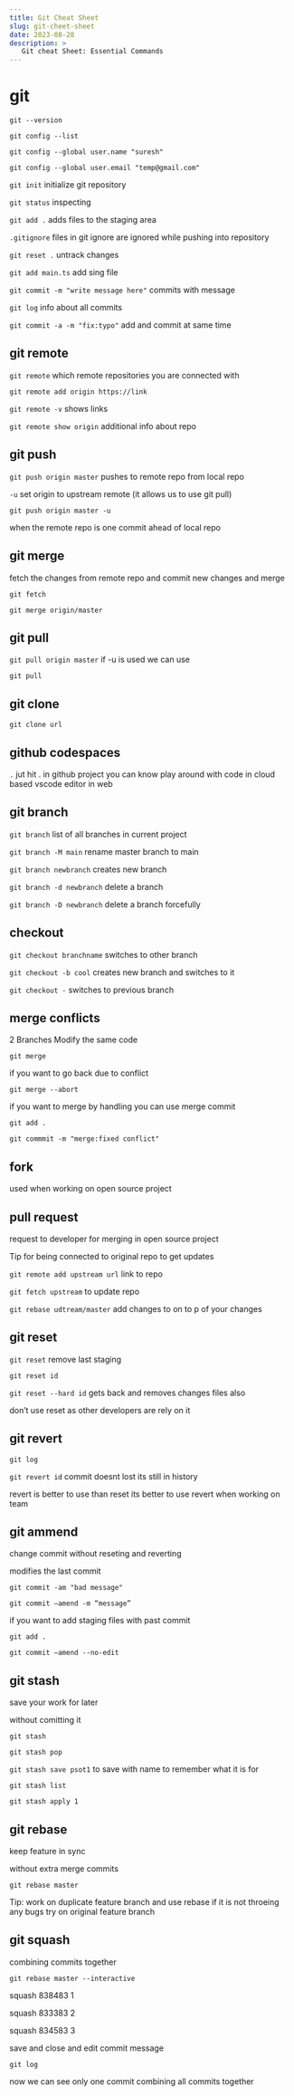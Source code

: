 ```yaml
---
title: Git Cheat Sheet
slug: git-cheet-sheet
date: 2023-08-28
description: >
   Git cheat Sheet: Essential Commands
---
```




# git

`git --version`

`git config --list`  

`git config --global user.name "suresh"` 

`git config --global user.email "temp@gmail.com"`  

`git init` initialize git repository

`git status`  inspecting

`git add .`  adds files to the staging area

`.gitignore`  files in git ignore are ignored  while pushing into repository

`git reset .`   untrack changes

`git add main.ts` add sing file

`git commit -m "write message here"`  commits with message 

`git log` info about all commits

`git commit -a -m "fix:typo"`  add and commit at same time

## git remote

`git remote`  which remote repositories you are connected with

`git remote add origin https://link`  

`git remote -v`  shows links

`git remote show origin`  additional info about repo

## git push

`git push origin master`  pushes to remote repo from local repo

`-u` set origin to upstream remote (it allows us to use git pull)

`git push origin master -u` 

when the remote repo is one commit ahead of local repo

## git merge

fetch the changes from remote repo and commit new changes and merge

`git fetch`  

`git merge origin/master`  

## git pull

`git pull origin master`   if -u is used we can use

`git pull`   

## git clone

`git clone url`

## github codespaces

`.`  jut hit . in github project you can know play around with code in cloud based vscode editor in web

## git branch

`git branch` list of all branches in current project

`git branch -M main` rename master branch to main

`git branch newbranch` creates new branch

`git branch -d newbranch` delete a branch

`git branch -D newbranch` delete a branch forcefully

## checkout

`git checkout branchname`  switches to other branch

`git checkout -b cool`  creates new branch and switches to it

`git checkout -` switches to previous branch

## merge conflicts

2 Branches Modify the same code

`git merge`  

if you want to go back due to conflict

`git merge --abort`  

if you want to merge by handling you can use merge commit

`git add .` 

`git commmit -m "merge:fixed conflict"` 

## fork

used when working on open source project

## pull request

request to developer for merging in open source project

Tip for being connected to original repo to get updates

`git remote add upstream url`   link to repo

`git fetch upstream`  to update repo

`git rebase udtream/master`   add changes to on to p of your changes

## git reset

`git reset` remove last staging

`git reset id`  

`git reset --hard id`  gets back and removes changes files also

don’t use reset as other developers are rely on it

## git revert

`git log`  

`git revert id`  commit doesnt lost its still  in history 

revert is better to use than reset its better to use revert when working on team 

## git ammend

change commit without reseting and reverting

modifies the last commit

`git commit -am "bad message"`  

`git commit —amend -m “message”`  

if you want to add staging files with past commit 

`git add .`

`git commit —amend --no-edit`

## git stash

save your work for later

without comitting it

`git stash` 

`git stash pop`  

`git stash save psot1` to save with name to remember what it is for

`git stash list`  

`git stash apply 1` 

## git rebase

keep feature in sync

without extra merge commits

`git rebase master`   

Tip: work on duplicate feature branch and use rebase if it is not throeing any bugs try on original feature branch

## git squash

combining commits together

`git rebase master --interactive`  

squash 838483 1

squash 833383 2

squash 834583 3

save and close and edit commit message

`git log`  

now we can see only one commit combining all commits together



